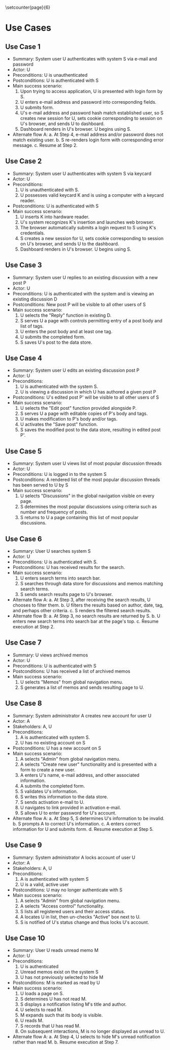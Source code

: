 \setcounter{page}{6}

Use Cases
=========

Use Case 1
----------
* Summary: System user U authenticates with system S via e-mail and password
* Actor: U
* Preconditions: U is unauthenticated
* Postconditions: U is authenticated with S
* Main success scenario:
    1. Upon trying to access application, U is presented with login form by S.
    2. U enters e-mail address and password into corresponding fields.
    3. U submits form.
    4. U's e-mail address and password hash match established user, so S creates new session for U, sets cookie corresponding to session on U's browser, and sends U to dashboard.
    5. Dashboard renders in U's browser. U begins using S.
* Alternate flow A:
    a. At Step 4, e-mail address and/or password does not match existing user.
    b. S re-renders login form with corresponding error message.
    c. Resume at Step 2.


Use Case 2
----------
* Summary: System user U authenticates with system S via keycard
* Actor: U
* Preconditions:
    1. U is unauthenticated with S.
    2. U possesses valid keycard K and is using a computer with a keycard reader.
* Postconditions: U is authenticated with S
* Main success scenario:
    1. U inserts K into hardware reader.
    2. U's system recognizes K's insertion and launches web browser.
    3. The browser automatically submits a login request to S using K's credentials.
    4. S creates a new session for U, sets cookie corresponding to session on U's browser, and sends U to the dashboard.
    5. Dashboard renders in U's browser. U begins using S.


Use Case 3
----------
* Summary: System user U replies to an existing discussion with a new post P
* Actor: U
* Preconditions: U is authenticated with the system and is viewing an existing discussion D
* Postconditions: New post P will be visible to all other users of S
* Main success scenario:
    1. U selects the "Reply" function in existing D.
    2. S serves U a page with controls permitting entry of a post body and list of tags.
    3. U enters the post body and at least one tag.
    4. U submits the completed form.
    5. S saves U's post to the data store.


Use Case 4
----------
* Summary: System user U edits an existing discussion post P
* Actor: U
* Preconditions:
    1. U is authenticated with the system S.
    2. U is viewing a discussion in which U has authored a given post P
* Postconditions: U's edited post P' will be visible to all other users of S
* Main success scenario:
    1. U selects the "Edit post" function provided alongside P.
    2. S serves U a page with editable copies of P's body and tags.
    3. U makes modification to P's body and/or tags.
    4. U activates the "Save post" function.
    5. S saves the modified post to the data store, resulting in edited post P'.


Use Case 5
----------
* Summary: System user U views list of most popular discussion threads
* Actor: U
* Preconditions: U is logged in to the system S
* Postconditions: A rendered list of the most popular discussion threads has been served to U by S
* Main success scenario:
    1. U selects "Discussions" in the global navigation visible on every page.
    2. S determines the most popular discussions using criteria such as number and frequency of posts.
    3. S returns to U a page containing this list of most popular discussions.


Use Case 6
----------
* Summary: User U searches system S
* Actor: U
* Preconditions: U is authenticated with S.
* Postconditions: U has received results for the search.
* Main success scenario:
    1. U enters search terms into search bar.
    2. S searches through data store for discussions and memos matching search terms.
    3. S sends search results page to U's browser.
* Alternate flow A:
    a. At Step 3, after receiving the search results, U chooses to filter them.
    b. U filters the results based on author, date, tag, and perhaps other criteria.
    c. S renders the filtered search results.
* Alternate flow B:
    a. At Step 3, no search results are returned by S.
    b. U enters new search terms into search bar at the page's top.
    c. Resume execution at Step 2.


Use Case 7
----------
* Summary: U views archived memos
* Actor: U
* Preconditions: U is authenticated with S
* Postconditions: U has received a list of archived memos
* Main success scenario:
    1. U selects "Memos" from global navigation menu.
    2. S generates a list of memos and sends resulting page to U.


Use Case 8
----------
* Summary: System administrator A creates new account for user U
* Actor: A
* Stakeholders: A, U
* Preconditions:
    1. A is authenticated with system S.
    2. U has no existing account on S
* Postconditions: U has a new account on S
* Main success scenario:
    1. A selects "Admin" from global navigation menu.
    2. A selects "Create new user" functionality and is presented with a form to create a new user.
    3. A enters U's name, e-mail address, and other associated information.
    4. A submits the completed form.
    5. S validates U's information.
    6. S writes this information to the data store.
    7. S sends activation e-mail to U.
    8. U navigates to link provided in activation e-mail.
    9. S allows U to enter password for U's account.
* Alternate flow A:
    a. At Step 5, S determines U's information to be invalid.
    b. S prompts A to correct U's information.
    c. A enters correct information for U and submits form.
    d. Resume execution at Step 5.


Use Case 9
----------
* Summary: System administrator A locks account of user U
* Actor: A
* Stakeholders: A, U
* Preconditions:
    1. A is authenticated with system S 
    2. U is a valid, active user
* Postconditions: U may no longer authenticate with S
* Main success scenario:
    1. A selects "Admin" from global navigation menu.
    2. A selects "Access control" functionality.
    3. S lists all registered users and their access status.
    4. A locates U in list, then un-checks "Active" box next to U.
    5. S is notified of U's status change and thus locks U's account.


Use Case 10
-----------
* Summary: User U reads unread memo M
* Actor: U
* Preconditions:
    1. U is authenticated
    2. Unread memos exist on the system S
    3. U has not previously selected to hide M
* Postconditions: M is marked as read by U
* Main success scenario:
    1. U loads a page on S.
    2. S determines U has not read M.
    3. S displays a notification listing M's title and author.
    4. U selects to read M.
    5. M expands such that its body is visible.
    6. U reads M.
    7. S records that U has read M.
    8. On subsequent interactions, M is no longer displayed as unread to U.
* Alternate flow A:
    a. At Step 4, U selects to hide M's unread notification rather than read M.
    b. Resume execution at Step 7.
